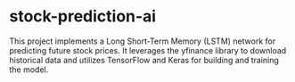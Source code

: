 # stock-prediction-ai
This project implements a Long Short-Term Memory (LSTM) network for predicting future stock prices. It leverages the yfinance library to download historical data and utilizes TensorFlow and Keras for building and training the model.
